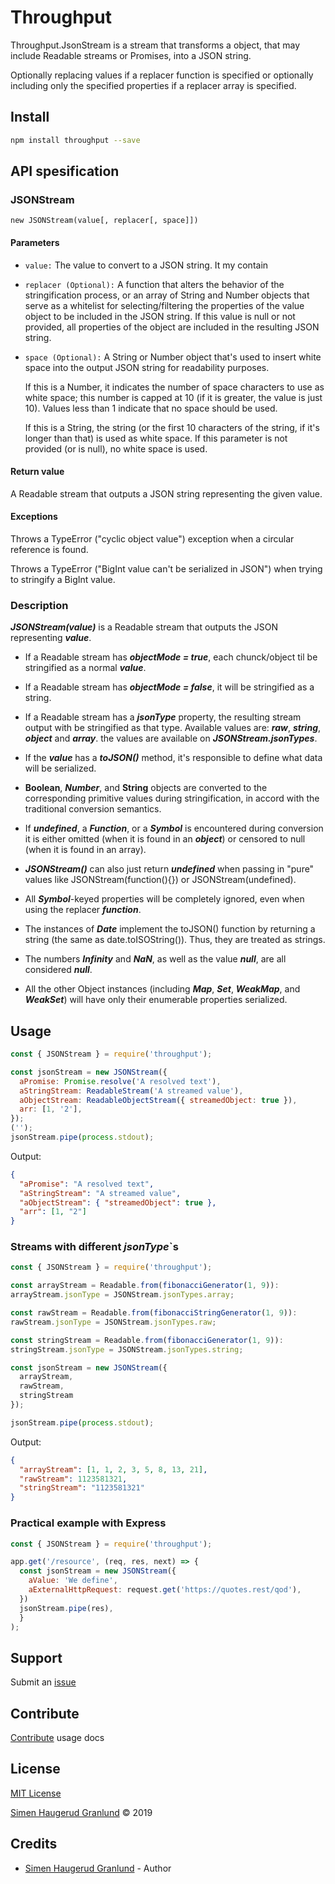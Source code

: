 # Throughput

Throughput.JsonStream is a stream that transforms a object, that may include Readable streams or Promises, into a JSON string.

Optionally replacing values if a replacer function is specified or optionally including only the specified properties if a replacer array is specified.

## Install

```bash
npm install throughput --save
```

## API spesification

### JSONStream

```
new JSONStream(value[, replacer[, space]])
```

#### Parameters

- `value:` The value to convert to a JSON string. It my contain

- `replacer (Optional):`
  A function that alters the behavior of the stringification process, or an array of String and Number objects that serve as a whitelist for selecting/filtering the properties of the value object to be included in the JSON string. If this value is null or not provided, all properties of the object are included in the resulting JSON string.
- `space (Optional):`
  A String or Number object that's used to insert white space into the output JSON string for readability purposes.

  If this is a Number, it indicates the number of space characters to use as white space; this number is capped at 10 (if it is greater, the value is just 10). Values less than 1 indicate that no space should be used.

  If this is a String, the string (or the first 10 characters of the string, if it's longer than that) is used as white space. If this parameter is not provided (or is null), no white space is used.

#### Return value

A Readable stream that outputs a JSON string representing the given value.

#### Exceptions

Throws a TypeError ("cyclic object value") exception when a circular reference is found.

Throws a TypeError ("BigInt value can't be serialized in JSON") when trying to stringify a BigInt value.

### Description

**_JSONStream(value)_** is a Readable stream that outputs the JSON representing **_value_**.

- If a Readable stream has **_objectMode = true_**, each chunck/object til be stringified as a normal **_value_**.

- If a Readable stream has **_objectMode = false_**, it will be stringified as a string.

- If a Readable stream has a **_jsonType_** property, the resulting stream output with be stringified as that type. Available values are: **_raw_**, **_string_**, **_object_** and **_array_**. the values are available on **_JSONStream.jsonTypes_**.

- If the **_value_** has a **_toJSON()_** method, it's responsible to define what data will be serialized.

- **Boolean**, **_Number_**, and **String** objects are converted to the corresponding primitive values during stringification, in accord with the traditional conversion semantics.

- If **_undefined_**, a **_Function_**, or a **_Symbol_** is encountered during conversion it is either omitted (when it is found in an **_object_**) or censored to null (when it is found in an array).

- **_JSONStream()_** can also just return **_undefined_** when passing in "pure" values like JSONStream(function(){}) or JSONStream(undefined).

- All **_Symbol_**-keyed properties will be completely ignored, even when using the replacer **_function_**.

- The instances of **_Date_** implement the toJSON() function by returning a string (the same as date.toISOString()). Thus, they are treated as strings.

- The numbers **_Infinity_** and **_NaN_**, as well as the value **_null_**, are all considered **_null_**.

- All the other Object instances (including **_Map_**, **_Set_**, **_WeakMap_**, and **_WeakSet_**) will have only their enumerable properties serialized.

## Usage

```javascript
const { JSONStream } = require('throughput');

const jsonStream = new JSONStream({
  aPromise: Promise.resolve('A resolved text'),
  aStringStream: ReadableStream('A streamed value'),
  aObjectStream: ReadableObjectStream({ streamedObject: true }),
  arr: [1, '2'],
});
('');
jsonStream.pipe(process.stdout);
```

Output:

```json
{
  "aPromise": "A resolved text",
  "aStringStream": "A streamed value",
  "aObjectStream": { "streamedObject": true },
  "arr": [1, "2"]
}
```

### Streams with different **_jsonType_**`s

```javascript
const { JSONStream } = require('throughput');

const arrayStream = Readable.from(fibonacciGenerator(1, 9)):
arrayStream.jsonType = JSONStream.jsonTypes.array;

const rawStream = Readable.from(fibonacciStringGenerator(1, 9)):
rawStream.jsonType = JSONStream.jsonTypes.raw;

const stringStream = Readable.from(fibonacciGenerator(1, 9)):
stringStream.jsonType = JSONStream.jsonTypes.string;

const jsonStream = new JSONStream({
  arrayStream,
  rawStream,
  stringStream
});

jsonStream.pipe(process.stdout);
```

Output:

```json
{
  "arrayStream": [1, 1, 2, 3, 5, 8, 13, 21],
  "rawStream": 1123581321,
  "stringStream": "1123581321"
}
```

### Practical example with Express

```javascript
const { JSONStream } = require('throughput');

app.get('/resource', (req, res, next) => {
  const jsonStream = new JSONStream({
    aValue: 'We define',
    aExternalHttpRequest: request.get('https://quotes.rest/qod'),
  })
  jsonStream.pipe(res),
  }
);
```

## Support

Submit an [issue](https://github.com/hgranlund/throughput/issues/new)

## Contribute

[Contribute](https://github.com/hgranlund/throughput/blob/master/CONTRIBUTING.md) usage docs

## License

[MIT License](https://github.com/hgranlund/throughput/blob/master/LICENSE)

[Simen Haugerud Granlund](https://hgranlund.com) © 2019

## Credits

- [Simen Haugerud Granlund](https://hgranlund.com) - Author
